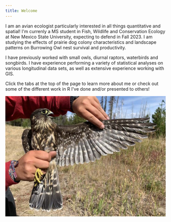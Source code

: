 ```yaml
---
title: Welcome
---
```


I am an avian ecologist particularly interested in all things quantitative and spatial! 
I'm currenly a MS student in Fish, Wildlife and Conservation Ecology at New Mexico State University, expecting to defend in Fall 2023. I am studying the effects of prairie dog colony characteristics and landscape patterns on Burrowing Owl nest survival and productivity.

I have previously worked with small owls, diurnal raptors, waterbirds and songbirds. I have experience performing a variety of statistical analyses on various longitudinal data sets, as well as extensive experience working with GIS. 

Click the tabs at the top of the page to learn more about me or check out some of the different work in R I've done and/or presented to others! 

![Merlin](photos/merl.jpg "Female Merlin--Chelan, WA--Fall 2019")
